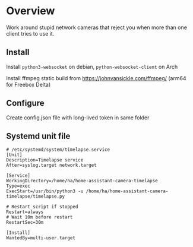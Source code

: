 # Overview

Work around stupid network cameras that reject you when more than one client tries to use it.

## Install

Install `python3-websocket` on debian, `python-websocket-client` on Arch

Install ffmpeg static build from https://johnvansickle.com/ffmpeg/ (arm64 for Freebox Delta)

## Configure

Create config.json file with long-lived token in same folder

## Systemd unit file

```
# /etc/systemd/system/timelapse.service
[Unit]
Description=Timelapse service
After=syslog.target network.target

[Service]
WorkingDirectory=/home/ha/home-assistant-camera-timelapse
Type=exec
ExecStart=/usr/bin/python3 -u /home/ha/home-assistant-camera-timelapse/timelapse.py

# Restart script if stopped
Restart=always
# Wait 10m before restart
RestartSec=30m

[Install]
WantedBy=multi-user.target
```
